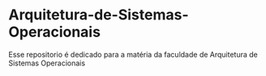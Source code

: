 # Arquitetura-de-Sistemas-Operacionais
 Esse repositorio é dedicado para a matéria da faculdade de Arquitetura de Sistemas Operacionais 
